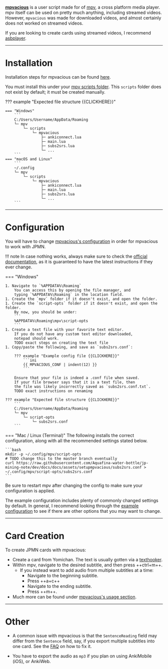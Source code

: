
[**mpvacious**](https://github.com/Ajatt-Tools/mpvacious)
is a user script made for of [mpv](https://mpv.io/), a cross platform media player.
mpv itself can be used on pretty much anything, including streamed videos.
However, `mpvacious` was made for downloaded videos,
and almost certainly does not worked on streamed videos.

If you are looking to create cards using streamed videos, I recommend [asbplayer](setupasbplayer.md).

---

# Installation

Installation steps for mpvacious can be found
[here](https://github.com/Ajatt-Tools/mpvacious#installation).

You must install this under your
[mpv scripts folder](https://github.com/mpv-player/mpv/wiki/User-Scripts).
This `scripts` folder does not exist by default; it must be created manually.

<!--
For some reason, the standard tree format doesn't show up properly on browsers?
The dash is shown as two characters instead of one...
-->

??? example "Expected file structure {{CLICKHERE}}"

    === "Windows"
        ```
        C:/Users/Username/AppData/Roaming
        └─ mpv
            └─ scripts
                └─ mpvacious
                    ├─ ankiconnect.lua
                    ├─ main.lua
                    ├─ subs2srs.lua
                    └─ ...
        ```
    === "macOS and Linux"
        ```
        ~/.config
        └─ mpv
            └─ scripts
                └─ mpvacious
                    ├─ ankiconnect.lua
                    ├─ main.lua
                    ├─ subs2srs.lua
                    └─ ...
        ```

---

# Configuration

You will have to change [mpvacious's configuration](https://github.com/Ajatt-Tools/mpvacious#configuration)
in order for mpvacious to work with JPMN.

!!! note
    In case nothing works, always make sure to check the
    [official documentation](https://github.com/Ajatt-Tools/mpvacious#configuration),
    as it is guaranteed to have the latest instructions if they ever change.

=== "Windows"

    1. Navigate to `%APPDATA%\Roaming`
        You can access this by opening the file manager, and
        typing `%APPDATA%\Roaming` in the location field.
    1. Create the `mpv` folder if it doesn't exist, and open the folder.
    1. Create the `script-opts` folder if it doesn't exist, and open the folder.
        By now, you should be under:
        ```
        %APPDATA%\Roaming\mpv\script-opts
        ```
    1. Create a text file with your favorite text editor.
        If you do not have any custom text editor downloaded,
        notepad should work.
        TODO exact steps on creating the text file
    1. Copy/paste the following, and save as `subs2srs.conf`:

        ??? example "Example config file {{CLICKHERE}}"
            ```ini
            {{ MPVACIOUS_CONF | indent(12) }}
            ```

        Ensure that your file is indeed a .conf file when saved.
        If your file browser says that it is a text file, then
        the file was likely incorrectly saved as `subs2srs.conf.txt`.
        TODO exact instructions on renaming

    ??? example "Expected file structure {{CLICKHERE}}"
        ```
        C:/Users/Username/AppData/Roaming
        └─ mpv
            └─ script-opts
                └─ subs2srs.conf
        ```



=== "Mac / Linux (Terminal)"
    The following installs the correct configuration,
    along with all the recommended settings stated below.

    ```bash
    mkdir -p ~/.config/mpv/script-opts
    # TODO change this to the master branch eventually
    curl https://raw.githubusercontent.com/Aquafina-water-bottle/jp-mining-note/dev/docs/docs/assets/setupmpvacious/subs2srs.conf > ~/.config/mpv/script-opts/subs2srs.conf
    ```

Be sure to restart mpv after changing the config to make sure your configuration is applied.


The example configuration includes plenty of commonly changed settings by default.
In general, I recommend looking through the
[example configuration](https://github.com/Ajatt-Tools/mpvacious/blob/master/.github/RELEASE/subs2srs.conf)
to see if there are other options that you may want to change.

---

# Card Creation

To create JPMN cards with mpvacious:

- Create a card from Yomichan.
    The text is usually gotten via a
    [texthooker](setuptextmedia.md#getting-the-text-to-create-the-cards).
- Within mpv, navigate to the desired subtitle, and then press ++ctrl+m++.
    - If you instead want to add audio from multiple subtitles at a time:
        - Navigate to the beginning subtitle.
        - Press ++a+c++
        - Navigate to the ending subtitle.
        - Press ++m++.
- Much more can be found under [mpvacious's usage section](https://github.com/Ajatt-Tools/mpvacious#usage).

---


# Other

* A common issue with mpvacious is that
    the `SentenceReading` field may differ from the `Sentence` field,
    say, if you export multiple subtitles into one card.
    See the
    [FAQ](faq.md#the-sentencereading-field-is-not-updated-is-different-from-the-sentence-field)
    on how to fix it.

* You have to export the audio as `mp3` if you plan on using AnkiMobile (iOS), or AnkiWeb.


